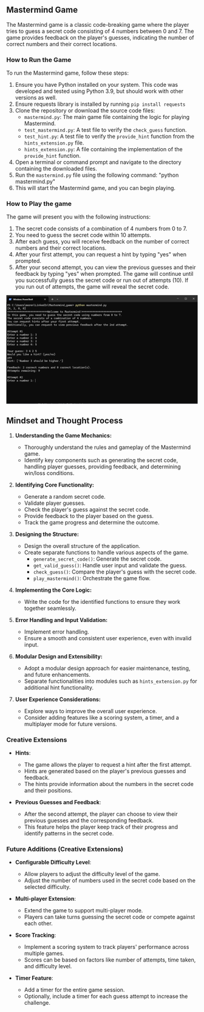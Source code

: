 ## Mastermind Game

The Mastermind game is a classic code-breaking game where the player tries to guess a secret code consisting of 4 numbers between 0 and 7. The game provides feedback on the player's guesses, indicating the number of correct numbers and their correct locations.

### How to Run the Game

To run the Mastermind game, follow these steps:

1. Ensure you have Python installed on your system. This code was developed and tested using Python 3.9, but should work with other versions as well.
2. Ensure requests library is installed by running `pip install requests`
3. Clone the repository or download the source code files:
   - `mastermind.py`: The main game file containing the logic for playing Mastermind.
   - `test_mastermind.py`: A test file to verify the `check_guess` function.
   - `test_hint.py`: A test file to verify the `provide_hint` function from the `hints_extension.py` file.
   - `hints_extension.py`: A file containing the implementation of the `provide_hint` function.
4. Open a terminal or command prompt and navigate to the directory containing the downloaded files.
5. Run the `mastermind.py` file using the following command:
"python mastermind.py"
6. This will start the Mastermind game, and you can begin playing.

### How to Play the game

The game will present you with the following instructions:
1.	The secret code consists of a combination of 4 numbers from 0 to 7.
2.	You need to guess the secret code within 10 attempts.
3.	After each guess, you will receive feedback on the number of correct numbers and their correct locations.
4.	After your first attempt, you can request a hint by typing "yes" when prompted.
5.	After your second attempt, you can view the previous guesses and their feedback by typing "yes" when prompted.
The game will continue until you successfully guess the secret code or run out of attempts (10). If you run out of attempts, the game will reveal the secret code.

![Command Line Interface](images/commandlineUI.PNG)



## Mindset and Thought Process

  1. **Understanding the Game Mechanics:**
     - Thoroughly understand the rules and gameplay of the Mastermind game.
     - Identify key components such as generating the secret code, handling player guesses, providing feedback, and determining win/loss conditions.

  2. **Identifying Core Functionality:**
     - Generate a random secret code.
     - Validate player guesses.
     - Check the player's guess against the secret code.
     - Provide feedback to the player based on the guess.
     - Track the game progress and determine the outcome.

  3. **Designing the Structure:**
     - Design the overall structure of the application.
     - Create separate functions to handle various aspects of the game.
       - `generate_secret_code()`: Generate the secret code.
       - `get_valid_guess()`: Handle user input and validate the guess.
       - `check_guess()`: Compare the player's guess with the secret code.
       - `play_mastermind()`: Orchestrate the game flow.

  4. **Implementing the Core Logic:**
     - Write the code for the identified functions to ensure they work together seamlessly.

  5. **Error Handling and Input Validation:**
     - Implement error handling.
     - Ensure a smooth and consistent user experience, even with invalid input.

  6. **Modular Design and Extensibility:**
     - Adopt a modular design approach for easier maintenance, testing, and future enhancements.
     - Separate functionalities into modules such as `hints_extension.py` for additional hint functionality.

  7. **User Experience Considerations:**
     - Explore ways to improve the overall user experience.
     - Consider adding features like a scoring system, a timer, and a multiplayer mode for future versions.


### Creative Extensions

- **Hints**:
  - The game allows the player to request a hint after the first attempt.
  - Hints are generated based on the player's previous guesses and feedback.
  - The hints provide information about the numbers in the secret code and their positions.

- **Previous Guesses and Feedback**:
  - After the second attempt, the player can choose to view their previous guesses and the corresponding feedback.
  - This feature helps the player keep track of their progress and identify patterns in the secret code.


### Future Additions (Creative Extensions)

- **Configurable Difficulty Level**:
  - Allow players to adjust the difficulty level of the game.
  - Adjust the number of numbers used in the secret code based on the selected difficulty.

- **Multi-player Extension**:
  - Extend the game to support multi-player mode.
  - Players can take turns guessing the secret code or compete against each other.

- **Score Tracking**:
  - Implement a scoring system to track players' performance across multiple games.
  - Scores can be based on factors like number of attempts, time taken, and difficulty level.

- **Timer Feature**:
  - Add a timer for the entire game session.
  - Optionally, include a timer for each guess attempt to increase the challenge.
